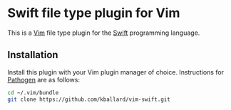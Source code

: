 # Swift file type plugin for Vim

This is a [Vim][] file type plugin for the [Swift][] programming language.

[Vim]: http://www.vim.org
[Swift]: https://developer.apple.com/swift/

## Installation

Install this plugin with your Vim plugin manager of choice. Instructions for
[Pathogen][] are as follows:

[Pathogen]: https://github.com/tpope/vim-pathogen

```sh
cd ~/.vim/bundle
git clone https://github.com/kballard/vim-swift.git
```
